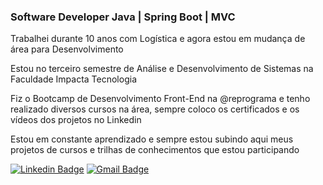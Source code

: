### Software Developer Java | Spring Boot | MVC

  Trabalhei durante 10 anos com Logística e agora estou em mudança de área para Desenvolvimento 
  
  Estou no terceiro semestre de Análise e Desenvolvimento de Sistemas na Faculdade Impacta Tecnologia
  
  Fiz o Bootcamp de Desenvolvimento Front-End na @reprograma e tenho realizado diversos cursos na área, sempre coloco os certificados e os vídeos dos projetos no Linkedin
  
  Estou em constante aprendizado e sempre estou subindo aqui meus projetos de cursos e trilhas de conhecimentos que estou participando

[![Linkedin Badge](https://img.shields.io/badge/-linkedIn-blue?style=flat-square&logo=Linkedin&logoColor=white&link=https://www.linkedin.com/in/tanejasaksham/)](https://www.linkedin.com/in/carolaraujodev/)      [![Gmail Badge](https://img.shields.io/badge/-gmail-c14438?style=flat-square&logo=Gmail&logoColor=white&link=mailto:ola.lorenarabelo@gmail.com)](mailto:carolaraujodev@gmail.com)

